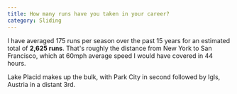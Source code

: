 ```yaml
---
title: How many runs have you taken in your career?
category: Sliding
---
```


I have averaged 175 runs per season over the past 15 years for an estimated total of **2,625 runs**. That's roughly the distance from New York to San Francisco, which at 60mph average speed I would have covered in 44 hours.

Lake Placid makes up the bulk, with Park City in second followed by Igls, Austria in a distant 3rd.
